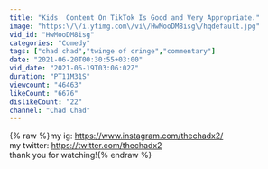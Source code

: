 ```yaml
---
title: "Kids' Content On TikTok Is Good and Very Appropriate."
image: "https:\/\/i.ytimg.com\/vi\/HwMooDM8isg\/hqdefault.jpg"
vid_id: "HwMooDM8isg"
categories: "Comedy"
tags: ["chad chad","twinge of cringe","commentary"]
date: "2021-06-20T00:30:55+03:00"
vid_date: "2021-06-19T03:06:02Z"
duration: "PT11M31S"
viewcount: "46463"
likeCount: "6676"
dislikeCount: "22"
channel: "Chad Chad"
---
```

{% raw %}my ig: <a rel="nofollow" target="blank" href="https://www.instagram.com/thechadx2/">https://www.instagram.com/thechadx2/</a><br />my twitter: <a rel="nofollow" target="blank" href="https://twitter.com/thechadx2">https://twitter.com/thechadx2</a><br />thank you for watching!{% endraw %}
